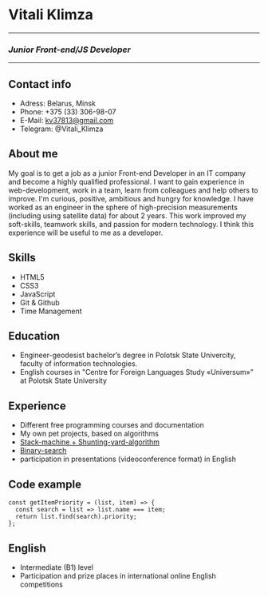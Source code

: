 # **Vitali Klimza**

---

### _Junior Front-end/JS Developer_

---

## Contact info

- Adress: Belarus, Minsk
- Phone: +375 (33) 306-98-07
- E-Mail: kv37813@gmail.com
- Telegram: @Vitali_Klimza

## About me

My goal is to get a job as a junior Front-end Developer in an IT company and become a highly qualified professional. I want to gain experience in web-development, work in a team, learn from colleagues and help others to improve. I'm curious, positive, ambitious and hungry for knowledge. I have worked as an engineer in the sphere of high-precision measurements (including using satellite data) for about 2 years. This work improved my soft-skills, teamwork skills, and passion for modern technology. I think this experience will be useful to me as a developer.

## Skills

- HTML5
- CSS3
- JavaScript
- Git & Github
- Time Management

## Education

- Engineer-geodesist bachelor’s degree in Polotsk State Univercity, faculty of information technologies.
- English courses in "Centre for Foreign Languages Study «Universum»" at Polotsk State University

## Experience

- Different free programming courses and documentation
- My own pet projects, based on algorithms
- [Stack-machine + Shunting-yard-algorithm](https://github.com/VitaliKlm/stack-machine)
- [Binary-search](https://github.com/VitaliKlm/binary-search)
- participation in presentations (videoconference format) in English

## Code example

```
const getItemPriority = (list, item) => {
  const search = list => list.name === item;
  return list.find(search).priority;
};
```

## English

- Intermediate (B1) level
- Participation and prize places in international online English competitions
